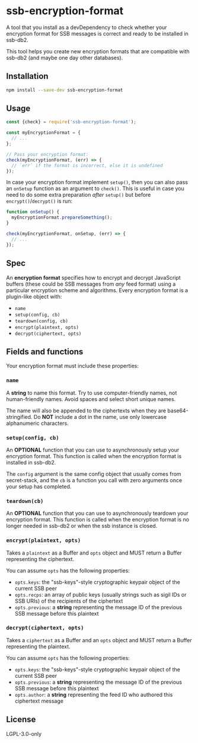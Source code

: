 <!--
SPDX-FileCopyrightText: 2022 Andre 'Staltz' Medeiros <contact@staltz.com>

SPDX-License-Identifier: CC0-1.0
-->

# ssb-encryption-format

A tool that you install as a devDependency to check whether your encryption format for SSB messages is correct and ready to be installed in ssb-db2.

This tool helps you create new encryption formats that are compatible with ssb-db2 (and maybe one day other databases).

## Installation

```bash
npm install --save-dev ssb-encryption-format
```

## Usage

```js
const {check} = require('ssb-encryption-format');

const myEncryptionFormat = {
  // ...
};

// Pass your encryption format:
check(myEncryptionFormat, (err) => {
  // `err` if the format is incorrect, else it is undefined
});
```

In case your encryption format implement `setup()`, then you can also pass an `onSetup` function as an argument to `check()`. This is useful in case you need to do some extra preparation _after_ `setup()` but before `encrypt()`/`decrypt()` is run:

```js
function onSetup() {
  myEncryptionFormat.prepareSomething();
}

check(myEncryptionFormat, onSetup, (err) => {
  // ...
});
```

## Spec

An **encryption format** specifies how to encrypt and decrypt JavaScript buffers (these could be SSB messages from _any_ feed format) using a particular encryption scheme and algorithms. Every encryption format is a plugin-like object with:

- `name`
- `setup(config, cb)`
- `teardown(config, cb)`
- `encrypt(plaintext, opts)`
- `decrypt(ciphertext, opts)`

## Fields and functions

Your encryption format must include these properties:

### `name`

A **string** to name this format. Try to use computer-friendly names, not human-friendly names. Avoid spaces and select short unique names.

The name will also be appended to the ciphertexts when they are base64-stringified. Do **NOT** include a dot in the name, use only lowercase alphanumeric characters.

### `setup(config, cb)`

An **OPTIONAL** function that you can use to asynchronously setup your encryption format. This function is called when the encryption format is installed in ssb-db2.

The `config` argument is the same config object that usually comes from secret-stack, and the `cb` is a function you call with zero arguments once your setup has completed.

### `teardown(cb)`

An **OPTIONAL** function that you can use to asynchronously teardown your encryption format. This function is called when the encryption format is no longer needed in ssb-db2 or when the ssb instance is closed.

### `encrypt(plaintext, opts)`

Takes a `plaintext` as a Buffer and `opts` object and MUST return a Buffer representing the ciphertext.

You can assume `opts` has the following properties:

- `opts.keys`: the "ssb-keys"-style cryptographic keypair object of the current SSB peer
- `opts.recps`: an array of public keys (usually strings such as sigil IDs or SSB URIs) of the recipients of the ciphertext
- `opts.previous`: a **string** representing the message ID of the previous SSB message before this plaintext

### `decrypt(ciphertext, opts)`

Takes a `ciphertext` as a Buffer and an `opts` object and MUST return a Buffer representing the plaintext.

You can assume `opts` has the following properties:

- `opts.keys`: the "ssb-keys"-style cryptographic keypair object of the current SSB peer
- `opts.previous`: a **string** representing the message ID of the previous SSB message before this plaintext
- `opts.author`: a **string** representing the feed ID who authored this ciphertext message

## License

LGPL-3.0-only
